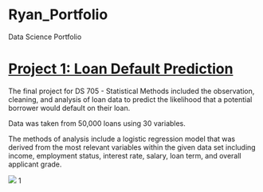 # Ryan_Portfolio
Data Science Portfolio

# [Project 1: Loan Default Prediction](https://github.com/hassrm08/Loan_Predict)

The final project for DS 705 - Statistical Methods included the observation, cleaning, and analysis of loan data to predict the likelihood that a potential borrower would default on their loan.

Data was taken from 50,000 loans using 30 variables.

The methods of analysis include a logistic regression model that was derived from the most relevant variables within the given data set including income, employment status, interest rate, salary, loan term, and overall applicant grade.

![](https://github.com/hassrm08/Images/blob/main/Loan%20Default%20Accuracy%20Threshold.png)
1[](https://github.com/hassrm08/Images/blob/main/Loan%20Default%20Profit%20Threshold.png)
